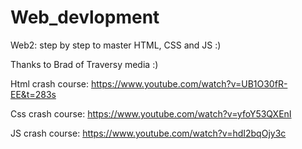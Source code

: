 # Web_devlopment
Web2: step by step to master HTML, CSS and JS :)

Thanks to Brad of Traversy media :)

Html crash course: https://www.youtube.com/watch?v=UB1O30fR-EE&t=283s

Css crash course: https://www.youtube.com/watch?v=yfoY53QXEnI

JS crash course: https://www.youtube.com/watch?v=hdI2bqOjy3c
